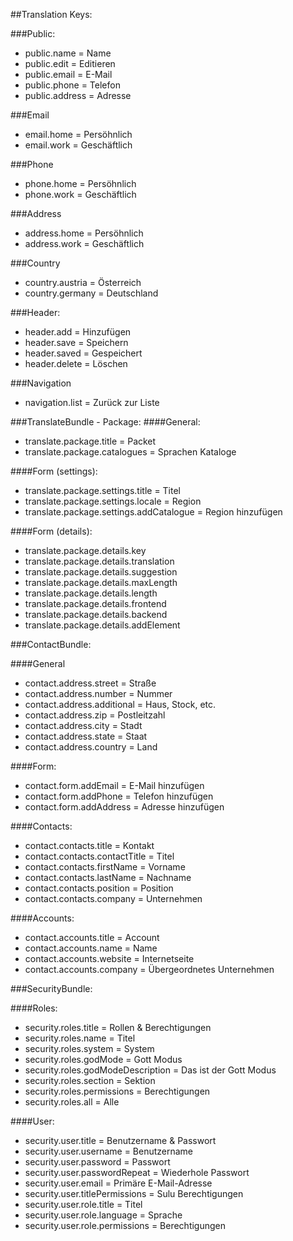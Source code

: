 ##Translation Keys:

###Public:
* public.name = Name
* public.edit = Editieren
* public.email = E-Mail
* public.phone = Telefon
* public.address = Adresse

###Email
* email.home = Persöhnlich
* email.work = Geschäftlich

###Phone
* phone.home = Persöhnlich
* phone.work = Geschäftlich

###Address
* address.home = Persöhnlich
* address.work = Geschäftlich

###Country
* country.austria = Österreich
* country.germany = Deutschland

###Header:
* header.add = Hinzufügen
* header.save = Speichern
* header.saved = Gespeichert
* header.delete = Löschen

###Navigation
* navigation.list = Zurück zur Liste

###TranslateBundle - Package:
####General:
* translate.package.title = Packet
* translate.package.catalogues = Sprachen Kataloge

####Form (settings):
* translate.package.settings.title = Titel
* translate.package.settings.locale = Region
* translate.package.settings.addCatalogue = Region hinzufügen

####Form (details):
* translate.package.details.key
* translate.package.details.translation
* translate.package.details.suggestion
* translate.package.details.maxLength
* translate.package.details.length
* translate.package.details.frontend
* translate.package.details.backend
* translate.package.details.addElement

###ContactBundle:

####General
* contact.address.street = Straße
* contact.address.number = Nummer
* contact.address.additional = Haus, Stock, etc.
* contact.address.zip = Postleitzahl
* contact.address.city = Stadt
* contact.address.state = Staat
* contact.address.country = Land

####Form:
* contact.form.addEmail = E-Mail hinzufügen
* contact.form.addPhone = Telefon hinzufügen
* contact.form.addAddress = Adresse hinzufügen

####Contacts:
* contact.contacts.title = Kontakt
* contact.contacts.contactTitle = Titel
* contact.contacts.firstName = Vorname
* contact.contacts.lastName = Nachname
* contact.contacts.position = Position
* contact.contacts.company = Unternehmen

####Accounts:
* contact.accounts.title = Account
* contact.accounts.name = Name
* contact.accounts.website = Internetseite
* contact.accounts.company = Übergeordnetes Unternehmen

###SecurityBundle:

####Roles:
* security.roles.title = Rollen & Berechtigungen
* security.roles.name = Titel
* security.roles.system = System
* security.roles.godMode = Gott Modus
* security.roles.godModeDescription = Das ist der Gott Modus
* security.roles.section = Sektion
* security.roles.permissions = Berechtigungen
* security.roles.all = Alle

####User:
* security.user.title = Benutzername & Passwort
* security.user.username = Benutzername
* security.user.password = Passwort
* security.user.passwordRepeat = Wiederhole Passwort
* security.user.email = Primäre E-Mail-Adresse
* security.user.titlePermissions = Sulu Berechtigungen
* security.user.role.title = Titel
* security.user.role.language = Sprache
* security.user.role.permissions = Berechtigungen

